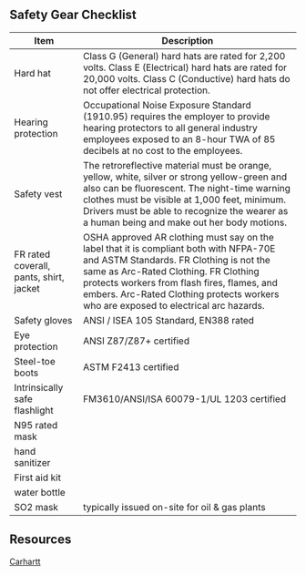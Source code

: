 ## Safety Gear Checklist
| Item | Description |
| --- | --- |
| Hard hat | Class G (General) hard hats are rated for 2,200 volts. Class E (Electrical) hard hats are rated for 20,000 volts. Class C (Conductive) hard hats do not offer electrical protection. |
| Hearing protection | Occupational Noise Exposure Standard (1910.95) requires the employer to provide hearing protectors to all general industry employees exposed to an 8-hour TWA of 85 decibels at no cost to the employees. |
| Safety vest | The retroreflective material must be orange, yellow, white, silver or strong yellow-green and also can be fluorescent. The night-time warning clothes must be visible at 1,000 feet, minimum. Drivers must be able to recognize the wearer as a human being and make out her body motions. |
| FR rated coverall, pants, shirt, jacket | OSHA approved AR clothing must say on the label that it is compliant both with NFPA-70E and ASTM Standards. FR Clothing is not the same as Arc-Rated Clothing. FR Clothing protects workers from flash fires, flames, and embers. Arc-Rated Clothing protects workers who are exposed to electrical arc hazards. |
| Safety gloves | ANSI / ISEA 105 Standard,  EN388 rated |
| Eye protection | ANSI Z87/Z87+ certified|
| Steel-toe boots |ASTM F2413 certified |
| Intrinsically safe flashlight | FM3610/ANSI/ISA 60079-1/UL 1203 certified |
| N95 rated mask | |
| hand sanitizer | |
| First aid kit | |
| water bottle ||
| SO2 mask | typically issued on-site for oil & gas plants | |

## Resources
[Carhartt](https:www.carhartt.com)
